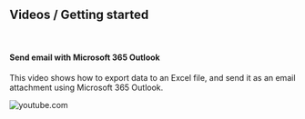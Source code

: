
## Videos / Getting started

<br/>

#### Send email with Microsoft 365 Outlook
This video shows how to export data to an Excel file, and send it as an email attachment using Microsoft 365 Outlook.  

![youtube.com](https://youtu.be/rTZSx2TKkLw)

